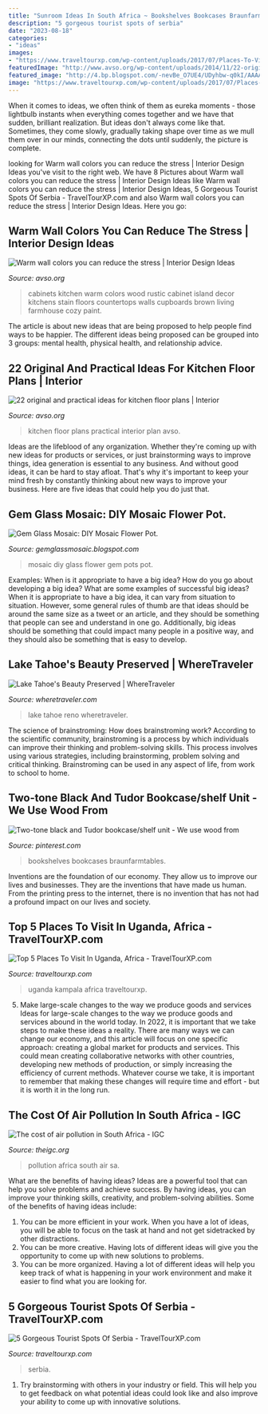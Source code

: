 ```yaml
---
title: "Sunroom Ideas In South Africa ~ Bookshelves Bookcases Braunfarmtables"
description: "5 gorgeous tourist spots of serbia"
date: "2023-08-18"
categories:
- "ideas"
images:
- "https://www.traveltourxp.com/wp-content/uploads/2017/07/Places-To-Visit-In-Uganda-Africa.jpg"
featuredImage: "http://www.avso.org/wp-content/uploads/2014/11/22-original-and-practical-ideas-for-kitchen-floor-plans-1415629053.jpg"
featured_image: "http://4.bp.blogspot.com/-nevBe_O7UE4/UDyhbw-q0kI/AAAAAAAAAN0/Xm6sjshiURk/s1600/DSC03950.JPG"
image: "https://www.traveltourxp.com/wp-content/uploads/2017/07/Places-To-Visit-In-Uganda-Africa.jpg"
---
```



When it comes to ideas, we often think of them as eureka moments - those lightbulb instants when everything comes together and we have that sudden, brilliant realization. But ideas don't always come like that. Sometimes, they come slowly, gradually taking shape over time as we mull them over in our minds, connecting the dots until suddenly, the picture is complete.

	

		
looking for Warm wall colors you can reduce the stress | Interior Design Ideas you've visit to the right web. We have 8 Pictures about Warm wall colors you can reduce the stress | Interior Design Ideas like Warm wall colors you can reduce the stress | Interior Design Ideas, 5 Gorgeous Tourist Spots Of Serbia - TravelTourXP.com and also Warm wall colors you can reduce the stress | Interior Design Ideas. Here you go:
		
    
## Warm Wall Colors You Can Reduce The Stress | Interior Design Ideas

<img loading=lazy src="http://www.avso.org/wp-content/uploads/2014/11/warm-wall-colors-you-can-reduce-the-stress-1415179071.jpg" onerror="this.onerror=null;this.src='https://tse2.mm.bing.net/th?id=OIP.tt86A4lJB7okXtDici_bGwHaJ6&amp;pid=15.1';" alt="Warm wall colors you can reduce the stress | Interior Design Ideas">

_Source: avso.org_

>cabinets kitchen warm colors wood rustic cabinet island decor kitchens stain floors countertops walls cupboards brown living farmhouse cozy paint. 

	

The article is about new ideas that are being proposed to help people find ways to be happier. The different ideas being proposed can be grouped into 3 groups: mental health, physical health, and relationship advice.

    
## 22 Original And Practical Ideas For Kitchen Floor Plans | Interior

<img loading=lazy src="http://www.avso.org/wp-content/uploads/2014/11/22-original-and-practical-ideas-for-kitchen-floor-plans-1415629053.jpg" onerror="this.onerror=null;this.src='https://tse3.mm.bing.net/th?id=OIP.6hOqSf1z14EUJnZG6G0ZVAHaKA&amp;pid=15.1';" alt="22 original and practical ideas for kitchen floor plans | Interior">

_Source: avso.org_

>kitchen floor plans practical interior plan avso. 

	

Ideas are the lifeblood of any organization. Whether they're coming up with new ideas for products or services, or just brainstorming ways to improve things, idea generation is essential to any business. And without good ideas, it can be hard to stay afloat. That's why it's important to keep your mind fresh by constantly thinking about new ways to improve your business. Here are five ideas that could help you do just that.

    
## Gem Glass Mosaic: DIY Mosaic Flower Pot.

<img loading=lazy src="http://4.bp.blogspot.com/-nevBe_O7UE4/UDyhbw-q0kI/AAAAAAAAAN0/Xm6sjshiURk/s1600/DSC03950.JPG" onerror="this.onerror=null;this.src='https://tse4.mm.bing.net/th?id=OIP.urgw0XwmQh4g1V2e1A8-AgHaJ4&amp;pid=15.1';" alt="Gem Glass Mosaic: DIY Mosaic Flower Pot.">

_Source: gemglassmosaic.blogspot.com_

>mosaic diy glass flower gem pots pot. 

	

Examples: When is it appropriate to have a big idea? How do you go about developing a big idea? What are some examples of successful big ideas?
When it is appropriate to have a big idea, it can vary from situation to situation. However, some general rules of thumb are that ideas should be around the same size as a tweet or an article, and they should be something that people can see and understand in one go. Additionally, big ideas should be something that could impact many people in a positive way, and they should also be something that is easy to develop.

    
## Lake Tahoe&#039;s Beauty Preserved | WhereTraveler

<img loading=lazy src="http://www.wheretraveler.com/sites/default/files/styles/promoted_image_social_large/public/0007.jpg?itok=VASPfYw8" onerror="this.onerror=null;this.src='https://tse3.mm.bing.net/th?id=OIP.4rPvHO5LA0GPQlGLuCcELAHaDZ&amp;pid=15.1';" alt="Lake Tahoe&#039;s Beauty Preserved | WhereTraveler">

_Source: wheretraveler.com_

>lake tahoe reno wheretraveler. 

	

The science of brainstroming: How does brainstroming work?
According to the scientific community, brainstroming is a process by which individuals can improve their thinking and problem-solving skills. This process involves using various strategies, including brainstorming, problem solving and critical thinking. Brainstroming can be used in any aspect of life, from work to school to home.

    
## Two-tone Black And Tudor Bookcase/shelf Unit - We Use Wood From

<img loading=lazy src="https://i.pinimg.com/736x/c1/8a/de/c18ade43ebe726eef0d5a76680780e5b.jpg" onerror="this.onerror=null;this.src='https://tse4.mm.bing.net/th?id=OIP.n1BI2BzL_uQVV_-rUxeCfAHaOw&amp;pid=15.1';" alt="Two-tone black and Tudor bookcase/shelf unit - We use wood from">

_Source: pinterest.com_

>bookshelves bookcases braunfarmtables. 

	

Inventions are the foundation of our economy. They allow us to improve our lives and businesses. They are the inventions that have made us human. From the printing press to the internet, there is no invention that has not had a profound impact on our lives and society.

    
## Top 5 Places To Visit In Uganda, Africa - TravelTourXP.com

<img loading=lazy src="https://www.traveltourxp.com/wp-content/uploads/2017/07/Places-To-Visit-In-Uganda-Africa.jpg" onerror="this.onerror=null;this.src='https://tse4.mm.bing.net/th?id=OIP.G1yZCcXavp5QSaT-67AFiAHaD8&amp;pid=15.1';" alt="Top 5 Places To Visit In Uganda, Africa - TravelTourXP.com">

_Source: traveltourxp.com_

>uganda kampala africa traveltourxp. 

	

5) Make large-scale changes to the way we produce goods and services
Ideas for large-scale changes to the way we produce goods and services abound in the world today. In 2022, it is important that we take steps to make these ideas a reality. There are many ways we can change our economy, and this article will focus on one specific approach: creating a global market for products and services. This could mean creating collaborative networks with other countries, developing new methods of production, or simply increasing the efficiency of current methods. Whatever course we take, it is important to remember that making these changes will require time and effort - but it is worth it in the long run.

    
## The Cost Of Air Pollution In South Africa - IGC

<img loading=lazy src="https://www.theigc.org/wp-content/uploads/2016/11/SA-pollution2.jpg" onerror="this.onerror=null;this.src='https://tse1.mm.bing.net/th?id=OIP.92zEQOsBJt6y0WcTDttyOwHaEs&amp;pid=15.1';" alt="The cost of air pollution in South Africa - IGC">

_Source: theigc.org_

>pollution africa south air sa. 

	

What are the benefits of having ideas?
Ideas are a powerful tool that can help you solve problems and achieve success. By having ideas, you can improve your thinking skills, creativity, and problem-solving abilities. Some of the benefits of having ideas include: 
1) You can be more efficient in your work. When you have a lot of ideas, you will be able to focus on the task at hand and not get sidetracked by other distractions. 
2) You can be more creative. Having lots of different ideas will give you the opportunity to come up with new solutions to problems. 
3) You can be more organized. Having a lot of different ideas will help you keep track of what is happening in your work environment and make it easier to find what you are looking for.

    
## 5 Gorgeous Tourist Spots Of Serbia - TravelTourXP.com

<img loading=lazy src="https://www.traveltourxp.com/wp-content/uploads/2017/01/Tourist-Spots-Of-Serbia.jpg" onerror="this.onerror=null;this.src='https://tse4.mm.bing.net/th?id=OIP.d5m9KBvurC0-ZFxl_mqODQHaD8&amp;pid=15.1';" alt="5 Gorgeous Tourist Spots Of Serbia - TravelTourXP.com">

_Source: traveltourxp.com_

>serbia. 

	

1. Try brainstorming with others in your industry or field. This will help you to get feedback on what potential ideas could look like and also improve your ability to come up with innovative solutions.

